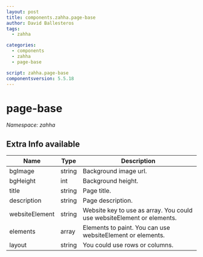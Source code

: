 ```yaml
---
layout: post
title: components.zahha.page-base
author: David Ballesteros
tags:
  - zahha

categories:
  - components
  - zahha
  - page-base

script: zahha.page-base
componentsversion: 5.5.18
---
```

# page-base

*Namespace: zahha*

## Extra Info available

| Name | Type | Description |
| --- | --- | --- |
| bgImage | string | Background image url. |
| bgHeight | int | Background height. |
| title | string | Page title. |
| description | string | Page description. |
| websiteElement | string | Website key to use as array. You could use websiteElement or elements. |
| elements | array | Elements to paint. You can use websiteElement or elements. |
| layout | string | You could use rows or columns. |
